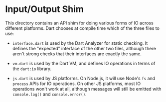 # Input/Output Shim

This directory contains an API shim for doing various forms of IO across
different platforms. Dart chooses at compile time which of the three files to
use:

* `interface.dart` is used by the Dart Analyzer for static checking. It defines
  the "expected" interface of the other two files, although there aren't strong
  checks that their interfaces are exactly the same.

* `vm.dart` is used by the Dart VM, and defines IO operations in terms of the
  `dart:io` library.

* `js.dart` is used by JS platforms. On Node.js, it will use Node's `fs` and
  `process` APIs for IO operations. On other JS platforms, most IO operations
  won't work at all, although messages will still be emitted with
  `console.log()` and `console.error()`.
